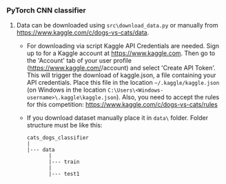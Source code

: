 

### PyTorch CNN classifier 

1. Data can be downloaded using `src\download_data.py` or manually from https://www.kaggle.com/c/dogs-vs-cats/data. 
   
   * For downloading via script Kaggle API Credentials are needed. Sign up to for a Kaggle account at 
   https://www.kaggle.com. Then go to the 'Account' tab of your user profile (https://www.kaggle.com/<username>/account)
   and select 'Create API Token'. This will trigger the download of kaggle.json, a file containing your API credentials.
   Place this file in the location `~/.kaggle/kaggle.json` (on Windows in the location 
   `C:\Users\<Windows-username>\.kaggle\kaggle.json`). Also, you need to accept the rules for this competition:
     https://www.kaggle.com/c/dogs-vs-cats/rules
   * If you download dataset manually place it in `data\` folder. Folder structure must be like this:
   
        ```
     cats_dogs_classifier
     |
     |--- data
               |
               |--- train
               |
               |--- test1
        ```
     

